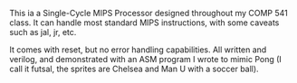 This ia a Single-Cycle MIPS Processor designed throughout my COMP 541 class. It can handle most standard MIPS instructions, with some caveats such as jal, jr, etc. 

It comes with reset, but no error handling capabilities. All written and verilog, and demonstrated with an ASM program I wrote to mimic Pong (I call it futsal, the sprites are Chelsea and Man U with a soccer ball).
